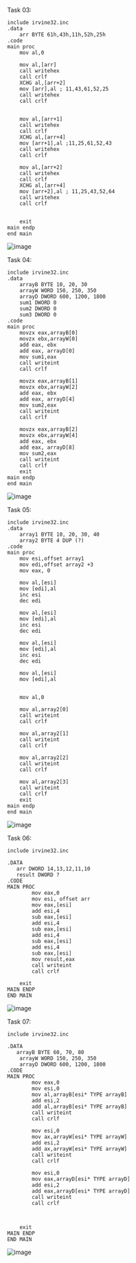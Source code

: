 Task 03:
```
include irvine32.inc
.data
	arr BYTE 61h,43h,11h,52h,25h
.code
main proc
	mov al,0

	mov al,[arr]
	call writehex
	call crlf
	XCHG al,[arr+2] 
	mov [arr],al ; 11,43,61,52,25
	call writehex
	call crlf


	mov al,[arr+1]
	call writehex
	call crlf
	XCHG al,[arr+4] 
	mov [arr+1],al ;11,25,61,52,43
	call writehex
	call crlf

	mov al,[arr+2]
	call writehex
	call crlf
	XCHG al,[arr+4]
	mov [arr+2],al ; 11,25,43,52,64
	call writehex
	call crlf


	exit
main endp
end main 

```
![image](https://github.com/user-attachments/assets/a5025e4e-3555-4505-982f-53ddddf438a3)

Task 04:
```
include irvine32.inc
.data
	arrayB BYTE 10, 20, 30 
	arrayW WORD 150, 250, 350 
	arrayD DWORD 600, 1200, 1800
	sum1 DWORD 0
	sum2 DWORD 0
	sum3 DWORD 0
.code
main proc
	movzx eax,arrayB[0] 
	movzx ebx,arrayW[0]
	add eax, ebx
	add eax, arrayD[0]
	mov sum1,eax
	call writeint
	call crlf

	movzx eax,arrayB[1] 
	movzx ebx,arrayW[2]
	add eax, ebx
	add eax, arrayD[4]
	mov sum2,eax
	call writeint
	call crlf

	movzx eax,arrayB[2] 
	movzx ebx,arrayW[4]
	add eax, ebx
	add eax, arrayD[8]
	mov sum2,eax
	call writeint
	call crlf
	exit
main endp
end main 
```
![image](https://github.com/user-attachments/assets/ef504831-d79d-45d9-bcbf-acc5b2d45322)

Task 05:
```
include irvine32.inc
.data
	array1 BYTE 10, 20, 30, 40
    array2 BYTE 4 DUP (?)
.code
main proc
	mov esi,offset array1
	mov edi,offset array2 +3
	mov eax, 0

	mov al,[esi]
	mov [edi],al
	inc esi
	dec edi

	mov al,[esi]
	mov [edi],al
	inc esi
	dec edi

	mov al,[esi]
	mov [edi],al
	inc esi
	dec edi

	mov al,[esi]
	mov [edi],al

	
	mov al,0

	mov al,array2[0]
	call writeint 
	call crlf

	mov al,array2[1]
	call writeint 
	call crlf

	mov al,array2[2]
	call writeint 
	call crlf

	mov al,array2[3]
	call writeint 
	call crlf
	exit
main endp
end main 

```
![image](https://github.com/user-attachments/assets/d2a4f886-17f9-474e-a745-a57d4d353a54)

Task 06:
```
include irvine32.inc

.DATA
   arr DWORD 14,13,12,11,10
   result DWORD ?
.CODE
MAIN PROC
        mov eax,0
        mov esi, offset arr
        mov eax,[esi]
        add esi,4
        sub eax,[esi]
        add esi,4
        sub eax,[esi]
        add esi,4
        sub eax,[esi]
        add esi,4
        sub eax,[esi]
        mov result,eax
        call writeint
        call crlf

    exit
MAIN ENDP
END MAIN

```
![image](https://github.com/user-attachments/assets/b36ecf13-b03e-439d-bb97-b2106b643be0)

Task 07:
```
include irvine32.inc

.DATA
   arrayB BYTE 60, 70, 80
    arrayW WORD 150, 250, 350
    arrayD DWORD 600, 1200, 1800
.CODE
MAIN PROC
        mov eax,0
        mov esi,0
        mov al,arrayB[esi* TYPE arrayB]
        add esi,2
        add al,arrayB[esi* TYPE arrayB]
        call writeint
        call crlf

        mov esi,0
        mov ax,arrayW[esi* TYPE arrayW]
        add esi,2
        add ax,arrayW[esi* TYPE arrayW]
        call writeint
        call crlf

        mov esi,0
        mov eax,arrayD[esi* TYPE arrayD]
        add esi,2
        add eax,arrayD[esi* TYPE arrayD]
        call writeint
        call crlf



    exit
MAIN ENDP
END MAIN

```
![image](https://github.com/user-attachments/assets/d151addb-0923-4e72-9042-7a1541567469)


